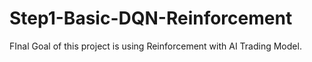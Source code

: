 # Step1-Basic-DQN-Reinforcement
FInal Goal of this project is using Reinforcement with AI Trading Model.
